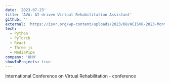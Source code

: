 ```yaml
---
date: '2023-07-23'
title: 'AVA: AI-driven Virtual Rehabilitation Assistant'
github: ''
external: 'https://isvr.org/wp-content/uploads/2023/08/WCISVR-2023-Montreal-Program-v108_FINAL.pdf'
tech:
  - Python
  - PyTorch
  - React
  - Three js
  - MediaPipe
company: 'UHN'
showInProjects: true
---
```


International Conference on Virtual Rehabilitation - conference
